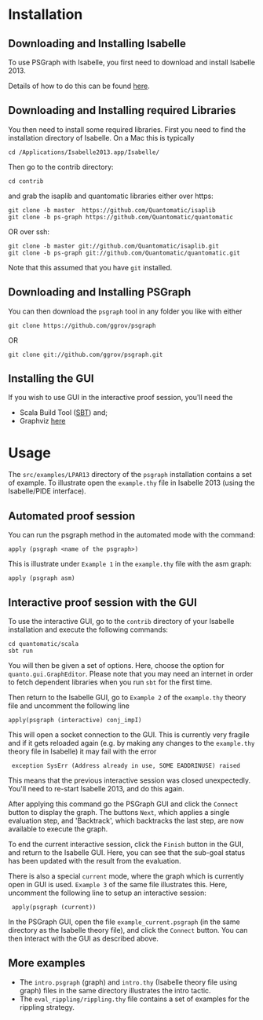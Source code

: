 Installation
============

Downloading and Installing Isabelle
-----------------------------------

To use PSGraph with Isabelle, you first need to download and install Isabelle 2013. 

Details of how to do this can be found [here](http://www.cl.cam.ac.uk/research/hvg/Isabelle/installation.html).


Downloading and Installing required Libraries 
---------------------------------------------

You then need to install some required libraries. First you need to find the 
installation directory of Isabelle. On a Mac this is typically

    cd /Applications/Isabelle2013.app/Isabelle/

Then go to the contrib directory:

    cd contrib 

and grab the isaplib and quantomatic libraries either over https:

    git clone -b master  https://github.com/Quantomatic/isaplib
    git clone -b ps-graph https://github.com/Quantomatic/quantomatic
    
OR over ssh:

    git clone -b master git://github.com/Quantomatic/isaplib.git
    git clone -b ps-graph git://github.com/Quantomatic/quantomatic.git

Note that this assumed that you have `git` installed.

Downloading and Installing PSGraph
-------------------------------------------------------

You can then download the `psgraph` tool in any folder you like with either

    git clone https://github.com/ggrov/psgraph

OR 

    git clone git://github.com/ggrov/psgraph.git

Installing the GUI
---------------------------------------------------
If you wish to use GUI in the interactive proof session, you'll need the 
 - Scala Build Tool ([SBT](http://www.scala-sbt.org/release/docs/Getting-Started/Setup.html)) and;
 - Graphviz [here](http://www.graphviz.org/Download.php)


Usage
=====

The `src/examples/LPAR13` directory of the `psgraph` installation contains a set of example. To
illustrate open the `example.thy` file in Isabelle 2013 (using the Isabelle/PIDE interface). 

Automated proof session
----------------------------------------------------------------
You can run the psgraph method in the automated mode with the command: 

	apply (psgraph <name of the psgraph>)
	
This is illustrate under `Example 1` in the `example.thy` file with the asm graph:
 
	apply (psgraph asm)


Interactive proof session with the GUI
---------------------------------------------------------------------------

To use the interactive GUI, go to the `contrib` directory of your Isabelle installation and execute
the following commands:
    
    cd quantomatic/scala
    sbt run
    
You will then be given a set of options. Here, choose the option for `quanto.gui.GraphEditor`.
Please note that you may need an internet in order to fetch dependent libraries when you run
`sbt` for the first time.
    
Then return to the Isabelle GUI, go to `Example 2` of the `example.thy` theory file and uncomment
the following line

    apply(psgraph (interactive) conj_impI)
    
This will open a socket connection to the GUI. This is currently very fragile and if it gets reloaded
again (e.g. by making any changes to the `example.thy` theory file in Isabelle) it may fail with the 
error

     exception SysErr (Address already in use, SOME EADDRINUSE) raised
     
This means that the previous interactive session was closed unexpectedly. You'll need to re-start Isabelle 2013, and
do this again.

After applying this command go the PSGraph GUI and click the `Connect` button to display the graph. 
The buttons `Next`, which applies a single evaluation step, and 'Backtrack', which backtracks the last step,
are now available to execute the graph. 

To end the current interactive session, click the `Finish` button in the GUI, and return to the Isabelle GUI. Here,
you can see that the sub-goal status has been updated with the result from the evaluation.

There is also a special `current` mode, where the graph which is currently open in GUI is used. `Example 3` of the
same file illustrates this. Here, uncomment the following line to setup an interactive session:

     apply(psgraph (current))
	
In the PSGraph GUI, open the file `example_current.psgraph` (in the same directory as the Isabelle theory file), 
and click the `Connect` button. You can then interact with the GUI as described above.

More examples
---------------------------------------------------------------------------

- The `intro.psgraph` (graph) and `intro.thy` (Isabelle theory file using graph) files in the same directory illustrates the intro tactic.
- The `eval_rippling/rippling.thy` file contains a set of examples for the rippling strategy.


